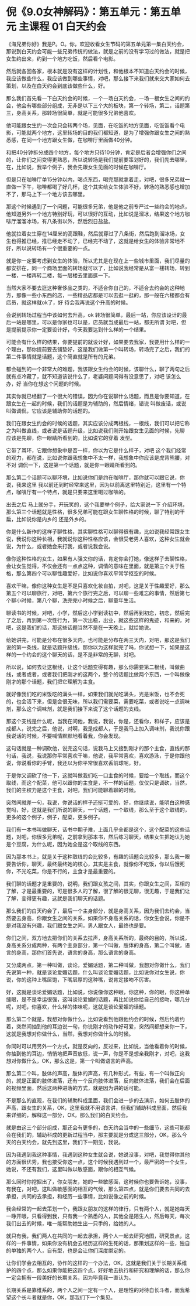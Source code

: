 # 倪《9.0女神解码》：第五单元：第五单元 主课程 01 白天约会

《海兄弟你好》我是P。O。你，欢迎收看女生节码的第五单元第一集白天约会，那说到白天约会可能一些兄弟传统的做法，就是之前的没有学习过的做法，就是把女生约出来，约到一个地方吃饭，然后看个电影。

然后就各回各家，根本就是没有这样的计划性，和他根本不知道白天约会的时候，我应该做些什么，我应该做到哪些事情，对吧，那么接下来我们就来交大家如何去策划，以及在白天约会到底该做些什么，好。

那么我们首先看一下白天约会的时候，一个一场白天约会，一场一根女生之间的约会，他会有哪些部分组成，无非是以下三个大的板块，第一个转场，第二，话题第三，身高关系，那转场很简单，就是可能很多兄弟他喜欢。

他可能跟女生约一次会只会转两个场，见面，在吃饭的地方见面，吃饭饭看个电影，可能就两个地方，这里转场的目的我们都知道，是为了增强你跟女生之间的熟悉感，在同一个地方跟女生做，在咖啡厅里面做40分钟。

和把40分钟拆分成四个地方，每个地方只待10分钟，肯定是后者会增强你们之间的，让你们之间变得更熟悉，所以说转场是我们提前要策划好的，我们先去哪里，在，比如说，我举个例子，我会先跟女生见面的时候在咖啡厅。

但是只在咖啡厅单15分钟以内，喝点东西，喝完那就拿着走，对吧，很多兄弟就一直做一下午，咖啡都喝了好几杯，这个其实给女生体验不好，转场的熟悉感也增加不了，那马上下一个地方该去哪里。

那这个时候遇到了一个问题，可能很多兄弟，他是他之前专严过一些约会的地点，他知道另外一个地方特别好玩，可以很好的互动，比如说是溜冰，结果这个地方咖啡厅溜溜冰场，有八条街以外，然后烈日盐盐。

他就拉着女生穿在14厘米的高跟鞋，然后就穿过了八条街，然后跑到溜冰场，女生也得推已经，推已经走不动了，已经完不动了，这就是给女生的体验非常地不好，所以说转场有一个很重要的一点。

就是你一定要考虑到女生的体验，所以尤其是在现在上一些城市里面，我们尽量的都安排在，同一个商场里面的转场就可以了，比如说我经常是从富一楼转场，转到一楼，一楼再转二楼，每一层楼去里面逛一下。

当然大家不要去逛这种奢侈品之类的，不适合你自己的，不适合去约会的这种地方，那像一些小东西的店，一些精品店都是可以去逛一逛的，那一般在六楼都会有店员，就这样就ok了，好 待会我再说这个升高的时候。

会说到转场过程当中该如何去升高，ok 转场很简单，最后一站，你应该设计的最后一站是哪里，可以是你家也可以是，店员就当成最后一站，都无所谓 对吧，但是提前提示你一定要设计好，今天我要达到什么样的一个结果。

可能会有什么样的结果，你要提前的就设计好，如果要去我家，我要用什么样的一个理由，那你提前要去铺垫好，这是我们做第一个叫转场，转场完了之后，我们的第二件事情就是话题，这个简直就是所有的兄弟。

都会碰到的一个非常大的难题，我该跟女生约会的时候，该聊什么，聊了两句之后就有点冷藏了，就不知道该说什么了，老婆问题问得有没意思了，对吧 该怎么办，好 当你在想这个问题的时候。

其实你就已经翻了一个很大的错误，因为你在说聊什么话题，而且是你要知道，在跟女生在一起的时候，我们的话题是为辅助的，然后情绪，错说 叫做废话，或说叫做调侃，它应该是辅助你的话题的。

我们在跟女生约会的时候的话题，其实应该分成两根线，一根线，我们可以把它称之为叫做直线，或者说是话题升级，比如说我们刚开始跟女生见面的时候，先聊 应该是先聊，你一眼睛所看到的，比如说它的穿着 发型。

它带了耳环，它跟你想象中是否一样，你以为它是什么样子，对吧 这个我们经常的观力，都在说，比如说你跟我想象中不太一样，我想象中你应该是虎背熊腰，对不对 调侃一下，这是第一个话题，就是你一眼睛所看到的。

那么第二个话题可以聊环境，比如说你们是约在咖啡厅，那你就可以跟它说，你说，我来这里 我以前还到时经常来这里，因为以前离这里特别近，这里有一个特点，咖啡厅有一个特点，就是只要来这里喝过咖啡的。

出去之后 马上就分手，开玩笑的，这个我要举个例子，给大家说一下 介绍环境，那么第三个话题就是性格，很多兄弟可能在跟女生聊性格的时候，聊了特别的干扁，比如说你是内乡的 还是外乡的。

你是什么新作的这样子聊性格，其实聊性格可以聊得很有趣，比如说我经常跟女生说，我说你这种长相，我就说你这种性格应该，会很受老男人喜欢，这种女生就会说，为什么，或者她会来打我，或者说我会说。

像你这种性格的女生，如果有人强文你的话，肯定你会打她，像这样子去聊性格，会让女生觉得，不仅会还有一点点这种，调情的意味在里面，就是第三个关于性格，那么第四个可以聊性趣爱好，比如说你喜欢平常学抠空的时候。

喜欢干嘛，像你这种女生是不是只喜欢化妆自拍，对吧，这是关于性趣爱好，那么第五个可以聊旅行，对吧，第六个旅行完之后，可以聊一些难忘的事情，然后第七个聊小时候，第八个聊，洗完完小时候之后，聊童年生活。

聊读书的时候，对吧，小学，然后这小学到读初中，然后再到初恋，初恋，然后完了之后，再到第一次性行为，第一次出稳，出业，就这些这样的鬼迹，和来的，对吧，这是我们的话，那这些话题当然不是在一天晚上，就给她说。

给她讲完，可能是分布在很多天内，也可能是分布在两三天内，对吧，那这是我们说的第一条线，就是话题升级线，那你以为这样就完了吗，你试想一下，如果是这样的一个约会的这个聊天的话，是不是非常的无聊，对吧。

所以说，如何去让这根线，让这个话题变得有趣，那么你需要第二根线，叫做曲线，或者或者，或者我们把刚才的这两个，整个的话题比做两个东西，一个叫做像刚才的那个话题，我们把它理解为主食。

就好像我们吃的米饭吃的满头一样，如果我们就光吃满头，光是米饭，也不会死的，也会活下来，但是会很无味，所以我们需要菜，需要吃菜，或者说吃一点调味剂，那么这个调味剂，就是我们接下来说了这个话题的支线。

那这个支线是什么呢，当我在问他，我说，我说，你是，还看你，和样子，应该是成都人，说完之后，他说，对啊，我是成都人，于是我马上加入调味剂，我说你跟我说话的时候，不要喊情默默地看着我，你会发现。

这句话就是一种调砍他，说完这句话，说我马上又接到刚才的那个主食，直线的那句话，我说，我说那你平常喜欢干嘛，他说，我平常喜欢，喜欢游泳，于是你跟他说，你说看你的手臂，我还以为你平常很喜欢丢前球呢，好。

于是你又调砍了他一下，这就叫做我们吃一口主食的时候，要给一个取线，而这个取线，而这个配菜，他可以跟你的主食是，不一样的话题，仅仅只是调砍，当然，我们的主权力是这个主食，对吧，我们可能聊着聊的时候。

突然间就差一句，我说，你说话的样子还挺可爱的，好，你继续说，能明白这种感觉吗，好，这就是我们所说的聊天，一个话题，一个取线，那么至于这个取线的，更多的这个例子，例子，配菜，更多例子。

我们有一本书叫做聊天，话书中期子难，上面几乎全都是这个，这个配菜的这些话题，对吧，你很多兄弟呢，之前拿到那本书，然后练习聊天，结果女生把她认为她是个豆腐，为什么呢，因为她全是这个取线的东西。

因为那本书上，就是关于这种取线的会比较多，有趣的话题会比较多，那么我一眼要告诉你，聊天，最终最终她的核心，其实是主食，就像你不吃饭，你以后饿死你，不光吃菜，你是不行的，主食才是最重要的。

我们聊的话题才是重要的，说明，我们跟女孩之间，其实，你跟女生之间，互相的了解，才是最重要的，可是很多人的了解，很了解的很无聊，很无趣，于是我们让了解，变得更有趣，这就是我们聊天的话题。

那么我们的白天约会了，最后一个主身部分，就是身高关系，因为我们去约会，当然要去身高，你跟女生之间的关系，如果你不身高关系的话，你女生会说，你是不是对我没有兴趣，我们跟女生之间，男人跟女人，最终也是要。

你们之间，双方地去把你们的关系去拉声，身高关系所的，最终的目的，所以说，身高关系分成两种，有两个主身部分，第一个叫做，肢体的身高，第二个叫做，语言的身高，那你们首先说，语言的身高，那么语言的身高。

又分成两点，第一种叫做，谈论，爱媚话题，第二种叫做，我想对你做什么，我们先说第一种，就是谈论爱媚话题，什么叫谈论爱媚话题，比如说你对女生说，你说，你的这种上嘴层饱，下嘴层厚的这种嘴，说肯定接吻不厉害。

好，这就是谈论爱媚话题，比如说，你说像你这种眼，你这种，你的眼，你这种单缝眼，是不是幸运很强，这叫谈论爱媚的话题，再比如说你给自己的接吻，哪几分呢，对吧，你喜欢，什么样的体味呢，这就是谈论爱媚的话题。

那么第二个就是，我想对你做什么，比如说看到他跟他约会的时候，然后约着约着，突然间抽到他的耳边说一句，你说刚才的动作好可爱，突然间都想亲你一下，这就是我想对你做什么，当然，我想对你做什么的时候。

你同时可以用另外一个方式，就是反向的，反过来，比如说，当他看着你的时候，你抽到他的耳边，悄悄地把声音放低，说一声，你是不是想亲我刚才，对吧，这我想对你做什么，OK，那么这是，第一个叫做语言的声高。

那么第二个叫，肢体的声高，肢体的声高，有几种形式，有些，有一个叫做正向的，就是正面的肢体进落，还有一个反向肢体进落，反向肢体进落，我们会在后面的视频里面，然后这两种进落的方式，就是因为讲的话可能。

不是那么的直观，在我们的辅助科成里面，我们会进一步的去演示，如何去肢体的声高，跟女生的关系，OK，这里我就不用语言讲，但我们辅助科成里面，然后我来详细的，解释这一部分，OK，那么我们的白天约会。

就是由这三个部分组成，那还会有更多的，白天约会当中的一些细节，这些可能都会在我们的，辅助科成的更新过程当中，那主要就是分成这三部分，OK，那么今天的白天约会，就先到这里，我们下一期见，我说。

因为我遇到我这种事情，我遇到这种女生就会说，她说没事，对吧，我觉得你其他的方面很优秀，我也接受你这一点，这个时候我遇到过一个，最严密的一个女生，她说，不还有我们，这里叫做以敏感面，跟你的相互气候。

那么同时你挖掘出了，你女朋友，她的一些敏感面，这时候你也要告诉她，没事，有我在，对吧，这叫做敏感面的相互的气候，那么第四点，就是你们要去共同的去承担，共同的去承担，和经历一些事情，比如说像之前的时候。

我会经常的一起去策划一个，我跟女朋友的这样的律行，只有两个人，就是她每天一睁开眼，只看得到我，只有我一个熟悉的人，其他全是陌生人，然后每天，每次我们出去的时候，唯一能帮助她生出一只手的，给她的人。

就只有我，我们两人在共同的一起去承担，两个人一起去研究地图，研究景点，这样的一件事情，如果你没有机会去经历这样的生死的话，那策划这样的一些，独自的单独的两个人，自有型，也是会让你们深度绑定的。

让你们学会去相互的，协作的这样的一个办法，OK，这就是我们关于长期关系维护的四个点，那么如果你能把这四个点，好好地去执行和研究和理解的话，那么你一定会拥有一段美好的长期关系，因为毕竟我一直认为。

长期关系是靠维系的，两个人之间一定有一个人，是理性的对待自长斗者，而我希望这个长斗者就是你，OK，那我们下一个集见。